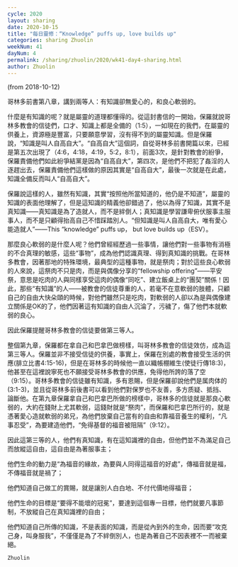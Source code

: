 ```yaml
---
cycle: 2020
layout: sharing
date: 2020-10-15
title: "每日靈修：“Knowledge” puffs up, love builds up"
categories: sharing Zhuolin
weekNum: 41
dayNum: 4
permalink: /sharing/zhuolin/2020/wk41-day4-sharing.html
author: Zhuolin
---
```

(from 2018-10-12)

哥林多前書第八章，講到兩等人：有知識卻無愛心的，和良心軟弱的。

什麼是有知識的呢？就是屬靈的道理都懂得的。從這封書信的一開始，保羅就說哥林多教會的信徒們，口才、知識上都是全備的（1:5），一如現在的我們，在屬靈的供養上，資源極是豐富，只要願意學習，沒有得不到的屬靈知識。但是保羅說，“知識是叫人自高自大”。“自高自大”這個詞，自從哥林多前書開篇以來，已經是第五次出現了（4:6，4:18，4:19，5:2，8:1），前面3次，是針對教會的紛爭，保羅責備他們如此紛爭結黨是因為“自高自大”，第四次，是他們不把犯了姦淫的人逐趕出去，保羅責備他們這樣做的原因其實是“自高自大”，最後一次就是在此處，知識全備反而叫人“自高自大”。

保羅說這樣的人，雖然有知識，其實“按照他所當知道的，他仍是不知道”，屬靈的知識的表面他理解了，但是這知識的精義他卻錯過了，他以為得了知識，其實不是真知識——真知識是為了造就人，而不是絆倒人；真知識是學習謙卑俯伏服事主服事人，而不是只顧得抬高自己不惜踩踏別人。“但知識是叫人自高自大，唯有愛心能造就人”——This “knowledge” puffs up， but love builds up（ESV）。

那麼良心軟弱的是什麼人呢？他們曾經經歷過一些事情，讓他們對一些事物有消極的不合真理的敏感，這些“事物”，成為他們認識真理、得到真知識的挑戰。在哥林多教會，因著那地的特殊環境，最典型的這種事物，就是祭肉；對於這些良心軟弱的人來說，這祭肉不只是肉，而是與偶像分享的“fellowship offering”——平安祭，意思是吃肉的人與同樣享受這肉的偶像“同吃”、建立飯桌上的“團契”關係！因此，那些“有知識”的人——被教會的信徒尊重的人，若毫不在意軟弱的肢體，只顧自己的自由大快朵頤的時候，對他們雖然只是吃肉，對軟弱的人卻以為是與偶像建立關係是OK的了，他們因著這有知識的自由人沉淪了，污穢了，傷了他們本就軟弱的良心。

因此保羅提醒哥林多教會的信徒要做第三等人。

整個第九章，保羅都在拿自己和巴拿巴做榜樣，叫哥林多教會的信徒效仿，成為這第三等人。保羅並非不接受信徒的供養，事實上，保羅在別處的教會接受生活的供應(腓立比書4:15-16)，但是在哥林多的時候他一直以織帳棚維生(使徒行傳18:3)，他甚至在這裡說寧死也不願接受哥林多教會的供應，免得他所誇的落了空（9:15）。哥林多教會的信徒雖有知識，多有恩賜，但是保羅卻說他們是属肉体的(3:1-3)，並且從哥林多前後書可以看到他們對保罗也不友善，多方质疑、抵挡、論斷他。在第九章保羅拿自己和巴拿巴所做的榜樣中，哥林多的信徒就是那良心軟弱的，大約在錢財上尤其軟弱，這錢財就是“祭肉”，而保羅和巴拿巴所行的，就是憑著愛心造就軟弱的弟兄，為他們放棄自己當有的自由和靠福音養生的權利，“凡事忍受”，為要建造他們，“免得基督的福音被阻隔”（9:12）。

因此這第三等的人，他們有真知識，有在這知識裡的自由，但他們並不為滿足自己而放縱這自由，這自由是為著服事主；

他們生命的動力是“為福音的緣故，為要與人同得這福音的好處”，傳福音就是福，不傳福音就是禍了；

他們知道自己做工的賞賜，就是讓別人白白地、不付代價地得福音；

他們生命的目標是“要得不能壞的冠冕”，要達到這個專一目標，他們就要凡事節制，不放縱自己在真知識裡的自由；

他們知道自己所傳的知識，不是表面的知識，而是從內到外的生命，因而要“攻克己身，叫身服我”，不僅僅是為了不絆倒別人，也是為著自己不因表裡不一而被棄絕。

`Zhuolin`
